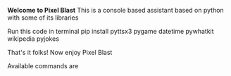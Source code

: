 **Welcome to Pixel Blast**
This is a console based assistant based on python with some of its libraries

Run this code in terminal
pip install pyttsx3 pygame datetime pywhatkit wikipedia pyjokes

That's it folks! Now enjoy Pixel Blast

Available commands are
